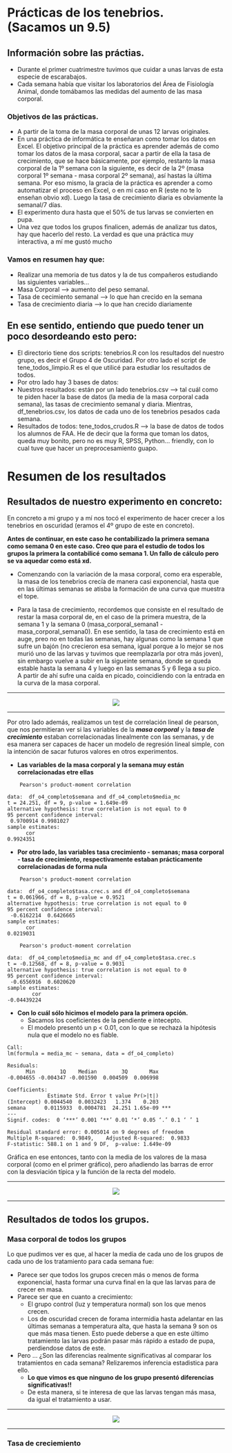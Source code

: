 # Prácticas de los tenebrios. (Sacamos un 9.5) 

## Información sobre las práctias.

* Durante el primer cuatrimestre tuvimos que cuidar a unas larvas de esta especie de escarabajos.
* Cada semana había que visitar los laboratorios del Área de Fisiología Animal, donde tomábamos las medidas del aumento de las masa corporal.

### Objetivos de las prácticas.

* A partir de la toma de la masa corporal de unas 12 larvas originales.
* En una práctica de informática te enseñaran como tomar los datos en Excel. El objetivo principal de la práctica es aprender además de como tomar los datos de la masa corporal, sacar a partir de ella la tasa de crecimiento, que se hace básicamente, por ejemplo, restanto la masa corporal de la 1º semana con la siguiente, es decir de la 2º (masa corporal 1º semana - masa corporal 2º semana), así hastas la última semana. Por eso mismo, la gracia de la práctica es aprender a como automatizar el proceso en Excel, o en mi caso en R (este no te lo enseñan obvio xd). Luego la tasa de crecimiento diaria es obviamente la semanal/7 días.
* El experimento dura hasta que el 50% de tus larvas se convierten en pupa. 
* Una vez que todos los grupos finalicen, además de analizar tus datos, hay que hacerlo del resto.
La verdad es que una práctica muy interactiva, a mí me gustó mucho

### Vamos en resumen hay que:
* Realizar una memoria de tus datos y la de tus compañeros estudiando las siguientes variables...
* Masa Corporal --> aumento del peso semanal.
* Tasa de cecimiento semanal --> lo que han crecido en la semana
* Tasa de crecimiento diaria --> lo que han crecido diariamente

## En ese sentido, entiendo que puedo tener un poco desordeando esto pero:
* El directorio tiene dos scripts: tenebrios.R con los resultados del nuestro grupo, es decir el Grupo 4 de Oscuridad. Por otro lado el script de tene_todos_limpio.R es el que utilicé para estudiar los resultados de todos.
* Por otro lado hay 3 bases de datos:
* Nuestros resultados: están por un lado tenebrios.csv --> tal cuál como te piden hacer la base de datos (la media de la masa corporal cada semana), las tasas de crecimiento semanal y diaria. Mientras, df_tenebrios.csv, los datos de cada uno de los tenebrios pesados cada semana.
* Resultados de todos: tene_todos_crudos.R --> la base de datos de todos los alumnos de FAA. He de decir que la forma que toman los datos, queda muy bonito, pero no es muy R, SPSS, Python... friendly, con lo cual tuve que hacer un preprocesamiento guapo. 

# Resumen de los resultados

## Resultados de nuestro experimento en concreto:

En concreto a mi grupo y a mí nos tocó el experimento de hacer crecer a los tenebrios en oscuridad (eramos el 4º grupo de este en concreto).

**Antes de continuar, en este caso he contabilizado la primera semana como semana 0 en este caso. Creo que para el estudio de todos los grupos la primera la contabilicé como semana 1. Un fallo de cálculo pero se va aquedar como está xd.**

* Comenzando con la variación de la masa corporal, como era esperable, la masa de los tenebrios crecía de manera casi exponencial, hasta que en las últimas semanas se atisba la formación de una curva que muestra el tope.

* Para la tasa de crecimiento, recordemos que consiste en el resultado de restar la masa corporal de, en el caso de la primera muestra, de la semana 1 y la semana 0 (masa_corporal_semana1 - masa_corporal_semana0). En ese sentido, la tasa de crecimiento está en auge, preo no en todas las semanas, hay algunas como la semana 1 que sufre un bajón (no crecieron esa semana, igual porque a lo mejor se nos murió uno de las larvas y tuvimos que reemplazarla por otra más joven), sin embargo vuelve a subir en la sigueinte semana, donde se queda estable hasta la semana 4 y luego en las semanas 5 y 6 llega a su pico. A partir de ahí sufre una caída en picado, coincidiendo con la entrada en la curva de la masa corporal.

---

<p align= "center">
  <img src= "https://github.com/Juankkar/cuarto_carrera/blob/main/FAA/tenebrios/scripts_tenebrios/graficas/Rplot05.png">
</p>

---

Por otro lado además, realizamos un test de correlación lineal de pearson, que nos permitieran ver si las variables de la ***masa corporal*** y la ***tasa de crecimiento*** estaban correlacionadas linealmente con las semanas, y de esa manera ser capaces de hacer un modelo de regresión lineal simple, con la intención de sacar futuros valores en otros experimentos.

* **Las variables de la masa corporal y la semana muy están correlacionadas etre ellas**

```
	Pearson's product-moment correlation

data:  df_o4_completo$semana and df_o4_completo$media_mc
t = 24.251, df = 9, p-value = 1.649e-09
alternative hypothesis: true correlation is not equal to 0
95 percent confidence interval:
 0.9700914 0.9981027
sample estimates:
      cor 
0.9924351 
```

* **Por otro lado, las variables tasa crecimiento - semanas; masa corporal - tasa de crecimiento, respectivamente estaban prácticamente correlacionadas de forma nula**

```
	Pearson's product-moment correlation

data:  df_o4_completo$tasa.crec.s and df_o4_completo$semana
t = 0.061966, df = 8, p-value = 0.9521
alternative hypothesis: true correlation is not equal to 0
95 percent confidence interval:
 -0.6162214  0.6426665
sample estimates:
      cor 
0.0219031 

	Pearson's product-moment correlation

data:  df_o4_completo$media_mc and df_o4_completo$tasa.crec.s
t = -0.12568, df = 8, p-value = 0.9031
alternative hypothesis: true correlation is not equal to 0
95 percent confidence interval:
 -0.6556916  0.6020620
sample estimates:
        cor 
-0.04439224 
```

* **Con lo cuál sólo hicimos el modelo para la primera opción.** 
	* Sacamos los coeficientes de la pendiente e intecepto.
	* El modelo presentó un p < 0.01, con lo que se rechazá la hipótesis nula que el modelo no es fiable.

```
Call:
lm(formula = media_mc ~ semana, data = df_o4_completo)

Residuals:
      Min        1Q    Median        3Q       Max 
-0.004655 -0.004347 -0.001590  0.004509  0.006998 

Coefficients:
             Estimate Std. Error t value Pr(>|t|)    
(Intercept) 0.0044540  0.0032423   1.374    0.203    
semana      0.0115933  0.0004781  24.251 1.65e-09 ***
---
Signif. codes:  0 ‘***’ 0.001 ‘**’ 0.01 ‘*’ 0.05 ‘.’ 0.1 ‘ ’ 1

Residual standard error: 0.005014 on 9 degrees of freedom
Multiple R-squared:  0.9849,	Adjusted R-squared:  0.9833 
F-statistic: 588.1 on 1 and 9 DF,  p-value: 1.649e-09
```

Gráfica en ese entonces, tanto con la media de los valores de la masa corporal (como en el primer gráfico), pero añadiendo las barras de error con la desviación típica y la función de la recta del modelo.

---

<p align= "center">
<img src="https://github.com/Juankkar/cuarto_carrera/blob/main/FAA/tenebrios/scripts_tenebrios/graficas/Rplot07.png">
</p>

---

## **Resultados de todos los grupos.**

### Masa corporal de todos los grupos
Lo que pudimos ver es que, al hacer la media de cada uno de los grupos de cada uno de los tratamiento para cada semana fue:

* Parece ser que todos los grupos crecen más o menos de forma exponencial, hasta formar una curva final en la que las larvas para de crecer en masa.
* Parece ser que en cuanto a crecimiento: 
	* El grupo control (luz y temperatura normal) son los que menos crecen.
	* Los de oscuridad crecen de forama intermidia hasta adelantar en las últimas semanas a temperatura alta, que hasta la semana 9 son os que más masa tienen. Esto puede deberse a que en este último tratamiento las larvas podrán pasar más rápido a estado de pupa, perdiendose datos de este. 
* Pero ... ¿Son las diferencias realmente significativas al comparar los tratamientos en cada semana? Relizaremos inferencia estadistica para ello.
	* **Lo que vimos es que ninguno de los grupo presentó diferencias significativas!!**
	* De esta manera, si te interesa de que las larvas tengan más masa, da igual el tratamiento a usar.

---

<p align= "center">
<img src="https://github.com/Juankkar/cuarto_carrera/blob/main/FAA/tenebrios/scripts_tenebrios/graficas/masa_corporal_todos.png">
</p>

---

### Tasa de creciemiento





